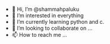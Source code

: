 - 👋 Hi, I’m @shammahpaluku
- 👀 I’m interested in everything
- 🌱 I’m currently learning python and c.
- 💞️ I’m looking to collaborate on ...
- 📫 How to reach me ...

<!---
shammahpaluku/shammahpaluku is a ✨ special ✨ repository because its `README.md` (this file) appears on your GitHub profile.
You can click the Preview link to take a look at your changes.
--->
